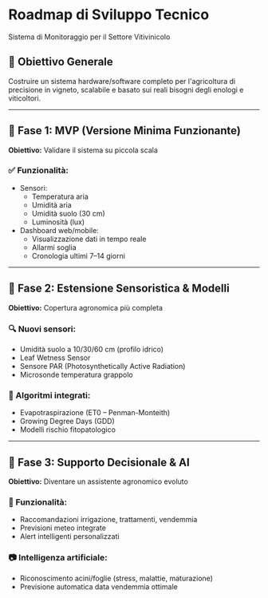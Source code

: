 # Roadmap di Sviluppo Tecnico  
Sistema di Monitoraggio per il Settore Vitivinicolo

## 🎯 Obiettivo Generale
Costruire un sistema hardware/software completo per l'agricoltura di precisione in vigneto, scalabile e basato sui reali bisogni degli enologi e viticoltori.

---

## 🧩 Fase 1: MVP (Versione Minima Funzionante)
**Obiettivo:** Validare il sistema su piccola scala

### ✅ Funzionalità:
- Sensori:
  - Temperatura aria
  - Umidità aria
  - Umidità suolo (30 cm)
  - Luminosità (lux)
- Dashboard web/mobile:
  - Visualizzazione dati in tempo reale
  - Allarmi soglia
  - Cronologia ultimi 7–14 giorni

---

## 🔧 Fase 2: Estensione Sensoristica & Modelli
**Obiettivo:** Copertura agronomica più completa

### 🔍 Nuovi sensori:
- Umidità suolo a 10/30/60 cm (profilo idrico)
- Leaf Wetness Sensor
- Sensore PAR (Photosynthetically Active Radiation)
- Microsonde temperatura grappolo

### 🧠 Algoritmi integrati:
- Evapotraspirazione (ET0 – Penman-Monteith)
- Growing Degree Days (GDD)
- Modelli rischio fitopatologico

---

## 🤖 Fase 3: Supporto Decisionale & AI
**Obiettivo:** Diventare un assistente agronomico evoluto

### 🧠 Funzionalità:
- Raccomandazioni irrigazione, trattamenti, vendemmia
- Previsioni meteo integrate
- Alert intelligenti personalizzati

### 📷 Intelligenza artificiale:
- Riconoscimento acini/foglie (stress, malattie, maturazione)
- Previsione automatica data vendemmia ottimale

